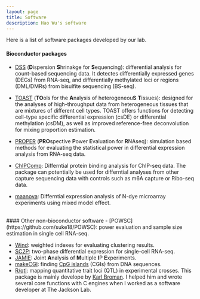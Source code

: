 ```yaml
---
layout: page
title: Software
description: Hao Wu's software 
---
```


Here is a list of software packages developed by our lab. 
<br>

#### Bioconductor packages 

- [DSS](http://www.bioconductor.org/packages/release/bioc/html/DSS.html) (**D**ispersion **S**hrinakge for **S**equencing): differential analysis for count-based sequencing data. It detectes differentially expressed genes (DEGs) from RNA-seq, and differentially methylated loci or regions (DML/DMRs) from bisulfite sequencing (BS-seq). 

- [TOAST](http://www.bioconductor.org/packages/devel/bioc/html/TOAST.html) (**TO**ols for the **A**nalysis of heterogeneou**S** **T**issues): designed for the analyses of high-throughput data from heterogeneous tissues that are mixtures of different cell types. TOAST offers functions for detecting cell-type specific differential expression (csDE) or differential methylation (csDM), as well as improved reference-free deconvolution for mixing proportion estimation. 

- [PROPER](https://bioconductor.org/packages/release/bioc/html/PROPER.html) (**PRO**spective **P**ower **E**valuation for **R**NAseq): simulation based methods for evaluating the statistical power in differential expression analysis from RNA-seq data. 

- [ChIPComp](https://bioconductor.org/packages/release/bioc/html/ChIPComp.html): Differntial protein binding analysis for ChIP-seq data. The package can potentially be used for differntial analyses from other capture sequencing data with controls such as m6A capture or Ribo-seq data. 
- [maanova](https://bioconductor.org/packages/release/bioc/html/maanova.html): Differntial expression analysis of N-dye microarray experiments using mixed model effect. 

<br>
#### Other non-bioconductor software
- [POWSC](https://github.com/suke18/POWSC): power evaluation and sample size estimation in single cell RNA-seq. 

- [Wind](https://github.com/haowulab/Wind): weighted indexes for evaluating clustering results. 
- [SC2P](https://github.com/haowulab/SC2P): two-phase differential expression for single-cell RNA-seq.
- [JAMIE](http://www.biostat.jhsph.edu/~hji/jamie/): **J**oint **A**nalysis of **M**ultiple **I**P **E**xperiments.
- [makeCGI](../software/makeCGI/index.html): finding [CpG islands](http://en.wikipedia.org/wiki/CpG_island) (CGIs) from DNA sequences.
- [R/qtl](http://www.rqtl.org): mapping quantitative trait loci (QTL) in experimental crosses. This package is mainly develope by [Karl Broman](https://kbroman.org). I helped him and wrote several core functions with C engines when I worked as a software developer at The Jackson Lab. 
